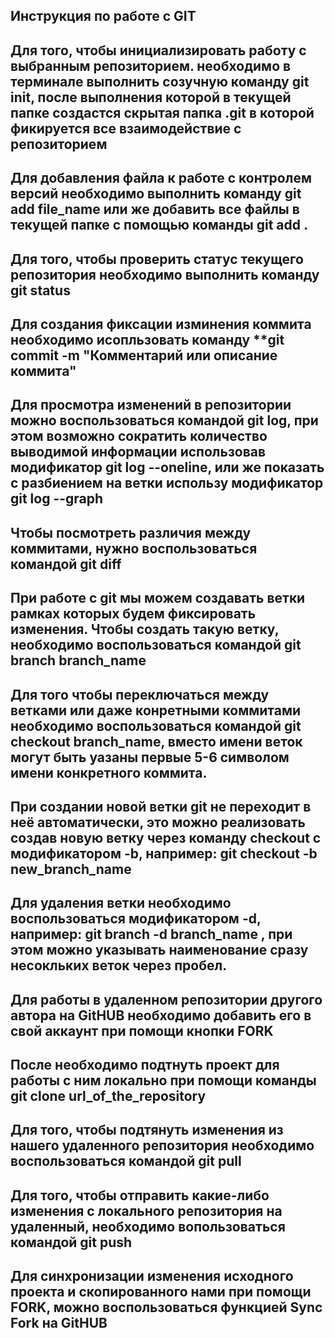## Инструкция по работе с GIT
## Для того, чтобы инициализировать работу с выбранным репозиторием. необходимо в терминале выполнить созучную команду **git init**, после выполнения которой в текущей папке создастся скрытая папка .git в которой фикируется все взаимодействие с репозиторием
## Для добавления файла к работе с контролем версий необходимо выполнить команду **git add file_name** или же добавить все файлы в текущей папке с помощью команды **git add .**
## Для того, чтобы проверить статус текущего репозитория необходимо выполнить команду **git status**
## Для создания фиксации изминения **коммита** необходимо исопльзовать команду **git commit -m "Комментарий или описание коммита"
## Для просмотра изменений в репозитории можно воспользоваться командой **git log**, при этом возможно сократить количество выводимой информации использовав модификатор **git log --oneline**, или же показать с разбиением на ветки использу модификатор **git log --graph**
## Чтобы посмотреть различия между коммитами, нужно воспользоваться командой **git diff**
## При работе с git мы можем создавать ветки  рамках которых будем фиксировать изменения. Чтобы создать такую ветку, необходимо воспользоваться командой **git branch branch_name**
## Для того чтобы переключаться между ветками или даже конретными коммитами необходимо воспользоваться командой **git checkout branch_name**, вместо имени веток могут быть уазаны первые 5-6 символом имени конкретного коммита. 
## При создании новой ветки git не переходит в неё автоматически, это можно реализовать создав новую ветку через команду **checkout** с модификатором -b, например: **git checkout -b new_branch_name**
## Для удаления ветки необходимо воспользоваться модификатором **-d**, например: **git branch -d branch_name** , при этом можно указывать наименование сразу несокльких веток через пробел.
## Для работы в удаленном репозитории другого автора на GitHUB необходимо добавить его в свой аккаунт при помощи кнопки **FORK** 
## После необходимо подтнуть проект для работы с ним локально при помощи команды **git clone url_of_the_repository**
## Для того, чтобы подтянуть изменения из нашего удаленного репозитория необходимо воспользоваться командой **git pull**
## Для того, чтобы отправить какие-либо изменения с локального репозитория на удаленный, необходимо вопользоваться командой **git push**
## Для синхронизации изменения исходного проекта и скопированного нами при помощи FORK, можно воспользоваться функцией **Sync Fork** на GitHUB